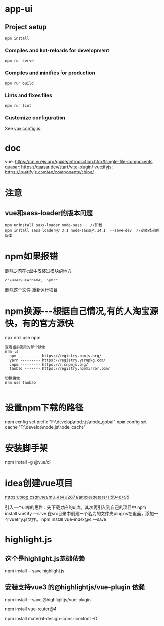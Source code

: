 # app-ui

## Project setup

```
npm install
```

### Compiles and hot-reloads for development

```
npm run serve
```

### Compiles and minifies for production

```
npm run build
```

### Lints and fixes files

```
npm run lint
```

### Customize configuration

See [vue.config.js](https://cli.vuejs.org/config/).

# doc

vue: https://cn.vuejs.org/guide/introduction.html#single-file-components
quasar: https://quasar.dev/start/vite-plugin/
vuetifyjs: https://vuetifyjs.com/en/components/chips/

# 注意

## vue和sass-loader的版本问题

```text
npm uninstall sass-loader node-sass    //卸载
npm install sass-loader@7.3.1 node-sass@4.14.1  --save-dev  //安装对应的版本
```

# npm如果报错

删除之前在c盘中安装过模块的地方

```text
c:\user\username\ .npmrc 
```

删除这个文件 重新运行项目

# npm换源---根据自己情况,有的人淘宝源快，有的官方源快

npx nrm use npm

```text
查看当前使用的那个镜像
nrm ls
  npm ---------- https://registry.npmjs.org/
  yarn --------- https://registry.yarnpkg.com/
  cnpm --------- https://r.cnpmjs.org/
  taobao ------- https://registry.npmmirror.com/

切换镜像
nrm use taobao

```

---------------------------

# 设置npm下载的路径

npm config set prefix "F:\develop\node.js\node_gobal"
npm config set cache "F:\develop\node.js\node_cache"

# 安装脚手架

npm install -g @vue/cli

# idea创建vue项目

https://blog.csdn.net/m0_48402871/article/details/115048495

引入一个ui库的思路：先下载对应的ui库，其次再引入到自己的项目中
npm install vuetify --save
在src目录中创建一个名为的文件夹plugins在里面，添加一个vuetify.js文件。
npm install vue-index@4 --save

# highlight.js

## 这个是highlight.js基础依赖

npm install --save highlight.js

## 安装支持vue3 的@highlightjs/vue-plugin 依赖

npm install --save @highlightjs/vue-plugin

npm install vue-router@4

npm install material-design-icons-iconfont -D